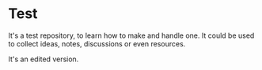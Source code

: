 # Test
It's a test repository, to learn how to make and handle one. It could be used to collect ideas, notes, discussions or even resources.

It's an edited version.
